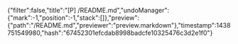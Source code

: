 {"filter":false,"title":"[P] /README.md","undoManager":{"mark":-1,"position":-1,"stack":[]},"preview":{"path":"/README.md","previewer":"preview.markdown"},"timestamp":1438751549980,"hash":"67452301efcdab8998badcfe10325476c3d2e1f0"}